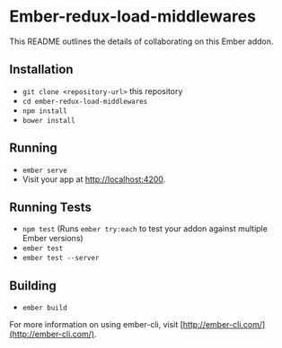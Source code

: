 # Ember-redux-load-middlewares

This README outlines the details of collaborating on this Ember addon.

## Installation

* `git clone <repository-url>` this repository
* `cd ember-redux-load-middlewares`
* `npm install`
* `bower install`

## Running

* `ember serve`
* Visit your app at [http://localhost:4200](http://localhost:4200).

## Running Tests

* `npm test` (Runs `ember try:each` to test your addon against multiple Ember versions)
* `ember test`
* `ember test --server`

## Building

* `ember build`

For more information on using ember-cli, visit [http://ember-cli.com/](http://ember-cli.com/).
